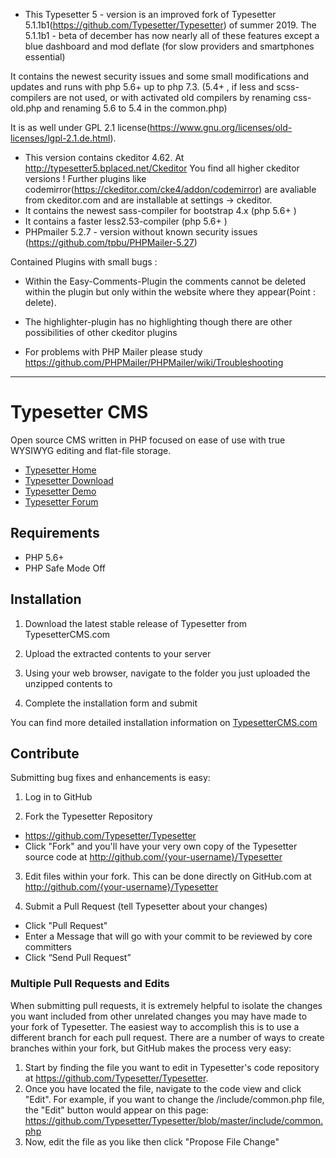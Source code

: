 * This Typesetter 5 - version is an improved fork of Typesetter 5.1.1b1(https://github.com/Typesetter/Typesetter) of summer 2019.  The 5.1.1b1 - beta of december has now nearly all of these features except a blue dashboard and mod deflate (for slow providers and smartphones essential)

It contains the newest security issues and some small modifications and updates and runs with php 5.6+ up to php 7.3.  (5.4+ , if less and scss-compilers are not used, or with activated old compilers by renaming  css-old.php and renaming 5.6 to 5.4 in the common.php) 

It is as well under GPL 2.1 license(https://www.gnu.org/licenses/old-licenses/lgpl-2.1.de.html). 

* This version contains ckeditor 4.62. At http://typesetter5.bplaced.net/Ckeditor You find all higher ckeditor versions ! Further plugins like codemirror(https://ckeditor.com/cke4/addon/codemirror) are avaliable from ckeditor.com  and are installable at settings -> ckeditor.
* It contains the newest sass-compiler for bootstrap 4.x  (php 5.6+ )
* It contains a  faster less2.53-compiler  (php 5.6+ )
* PHPmailer 5.2.7 - version without known security issues (https://github.com/tpbu/PHPMailer-5.27)


Contained Plugins with small bugs :
* Within the Easy-Comments-Plugin the comments cannot be deleted within the plugin but only within the website where they appear(Point : delete).
* The highlighter-plugin has no highlighting though there are other possibilities of other ckeditor plugins 

* For problems with PHP Mailer please study  https://github.com/PHPMailer/PHPMailer/wiki/Troubleshooting 
------------------------------------------------------------------------------------------------------

# Typesetter CMS #

Open source CMS written in PHP focused on ease of use with true WYSIWYG editing and flat-file storage.
* [Typesetter Home](http://www.typesettercms.com)
* [Typesetter Download](http://www.typesettercms.com/Download)
* [Typesetter Demo](http://www.typesettercms.com/Demo)
* [Typesetter Forum](http://www.typesettercms.com/Special_Forum)

## Requirements ##
* PHP 5.6+
* PHP Safe Mode Off

## Installation ##
1. Download the latest stable release of Typesetter from TypesetterCMS.com

2. Upload the extracted contents to your server

3. Using your web browser, navigate to the folder you just uploaded the unzipped contents to

4. Complete the installation form and submit

You can find more detailed installation information on [TypesetterCMS.com](http://www.typesettercms.com/Docs/Installation)


## Contribute ##
Submitting bug fixes and enhancements is easy:

1. Log in to GitHub

2. Fork the Typesetter Repository
  * https://github.com/Typesetter/Typesetter
  * Click "Fork" and you'll have your very own copy of the Typesetter source code at http://github.com/{your-username}/Typesetter

3. Edit files within your fork.
  This can be done directly on GitHub.com at http://github.com/{your-username}/Typesetter

4. Submit a Pull Request (tell Typesetter about your changes)
  * Click "Pull Request"
  * Enter a Message that will go with your commit to be reviewed by core committers
  * Click “Send Pull Request”

### Multiple Pull Requests and Edits ###
When submitting pull requests, it is extremely helpful to isolate the changes you want included from other unrelated changes you may have made to your fork of Typesetter. The easiest way to accomplish this is to use a different branch for each pull request. There are a number of ways to create branches within your fork, but GitHub makes the process very easy:

1. Start by finding the file you want to edit in Typesetter's code repository at https://github.com/Typesetter/Typesetter.
2. Once you have located the file, navigate to the code view and click "Edit". For example, if you want to change the /include/common.php file, the "Edit" button would appear on this page: https://github.com/Typesetter/Typesetter/blob/master/include/common.php
3. Now, edit the file as you like then click "Propose File Change"
